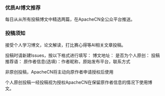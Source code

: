 ### 优质AI博文推荐
每日从从所有投稿博文中精选两篇，在ApacheCN全公众平台推送。

### 投稿须知
接受个人学习博文，论文解读，打比赛心得等AI相关文章投稿。

投稿时请新建Issues，按以下格式进行填写：
博文地址：
是否为个人原创：
投稿推荐语：
原作者信息(选填)：作者昵称，原始发布平台，联系方式

非原创投稿，ApacheCN将主动向原作者申请授权后使用

个人原创投稿一经投稿视为授权ApacheCN在保留原作者信息的情况下使用博文。
